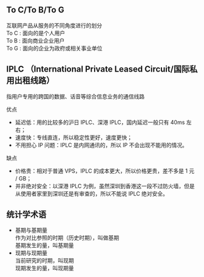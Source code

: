 ## To C/To B/To G

互联网产品从服务的不同角度进行的划分  
To C : 面向的是个人用户  
To B : 面向商业企业用户  
To G : 面向的企业为政府或相关事业单位

## IPLC （International Private Leased Circuit/国际私用出租线路）

指用户专用的跨国的数据、话音等综合信息业务的通信线路

优点
- 延迟低：用的比较多的沪日 IPLC、深港 IPLC，国内延迟一般只有 40ms 左右；
- 速度快：专线直连，所以稳定性更好，速度更快；
- 不用担心 IP 问题：IPLC 是内网通讯的，所以 IP 不会出现不能用的情况。

缺点
- 价格贵：相对于普通 VPS，IPLC 的成本更大，所以价格更贵，差不多是 1 元 / GB；
- 并非绝对安全：以深港 IPLC 为例，虽然深圳到香港这一段不过防火墙，但是从使用者家里到深圳还是有审查的，所以不能说 IPLC 绝对安全。

## 统计学术语

- 基期与基期量  
    作为对比参照的时期（历史时期），叫做基期  
    基期发生的量，叫基期量  
- 现期与现期量  
    当前研究的时期，叫现期  
    现期发生的量，叫现期量  